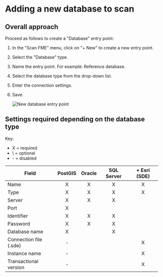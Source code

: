 # Adding a new database to scan

## Overall approach

Proceed as follows to create a "Database" entry point:

1.	In the "Scan FME" menu, click on "+ New" to create a new entry point.
2.	Select the "Database" type.
3.	Name the entry point. For example: Reference database.
4.	Select the database type from the drop-down list. 
5.	Enter the connection settings.
6.	Save.

    ![New database entry point](/en/images/scanFME_new_DB_ready.png "The new entry point is ready to be scanned")

## Settings required depending on the database type

Key:
* X = required
* \ = optional
* \- = disabled

| Field                           | PostGIS | Oracle | SQL Server | + Esri (SDE) |
| --------------------------- | :-----: | :----: | :--------: | :----------------------: |
| Name                         | X       | X      | X          | X                        |
| Type                           | X       | X      | X          | X                        |
| Server                        | X       | X      | X          |                         |
| Port                            | X       |        |            |                          |
| Identifier                  | X       | X      | X          |                          |
| Password                 | X       | X      | X          |                          |
| Database name      | X       |        | X          |                          |
| Connection file (.sde) | -       |        |            | X                        |
| Instance name            | -       |        |            | X                        |
| Transactional version   | -       |        |            | X                        |


